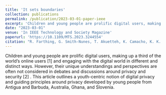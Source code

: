 ```yaml
---
title: 'It sets boundaries'
collection: publications
permalink: /publication/2023-03-01-paper-ieee
excerpt: 'Children and young people are prolific digital users, making up a third of the world’s online users [1] and engaging with the digital world in different and distinct ways. However, their unique understandings and perspectives are often not considered in debates and discussions around privacy and security [2] . This article outlines a youth-centric notion of digital privacy and guiding principles around privacy developed by young people from Antigua and Barbuda, Australia, Ghana, and Slovenia.'
date: "2023-03-01"
venue: 'In IEEE Technology and Society Magazine'
paperurl: 'https://10.1109/MTS.2023.3244554'
citation: "R. Farthing, G. Smith-Nunes, T. Akuetteh, K. Camacho, K. K. Ošljak and J. Zhao, It Sets Boundaries Making Your Life Personal and More Comfortable: Understanding Young People’s Privacy Needs and Concerns, in IEEE Technology and Society Magazine, vol. 42, no. 1, pp. 75-82, March 2023, doi: 10.1109/MTS.2023.3244554."
---
```

Children and young people are prolific digital users, making up a third of the world’s online users [1] and engaging with the digital world in different and distinct ways. However, their unique understandings and perspectives are often not considered in debates and discussions around privacy and security [2] . This article outlines a youth-centric notion of digital privacy and guiding principles around privacy developed by young people from Antigua and Barbuda, Australia, Ghana, and Slovenia.




